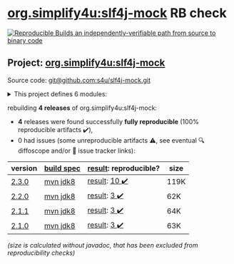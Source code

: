[org.simplify4u:slf4j-mock](https://search.maven.org/artifact/org.simplify4u/slf4j-mock/) RB check
=======

[![Reproducible Builds](https://reproducible-builds.org/images/logos/rb.svg) an independently-verifiable path from source to binary code](https://reproducible-builds.org/)

## Project: [org.simplify4u:slf4j-mock](https://search.maven.org/artifact/org.simplify4u/slf4j-mock/)

Source code: [git@github.com:s4u/slf4j-mock.git](git@github.com:s4u/slf4j-mock.git)

<details><summary>This project defines 6 modules:</summary>

* [org.simplify4u:slf4j-mock](https://search.maven.org/artifact/org.simplify4u/slf4j-mock/)
* [org.simplify4u:slf4j-mock-common](https://search.maven.org/artifact/org.simplify4u/slf4j-mock-common/)
* [org.simplify4u:slf4j-mock-coverage-report](https://search.maven.org/artifact/org.simplify4u/slf4j-mock-coverage-report/)
* [org.simplify4u:slf4j-mock-parent](https://search.maven.org/artifact/org.simplify4u/slf4j-mock-parent/)
* [org.simplify4u:slf4j-mock-tests](https://search.maven.org/artifact/org.simplify4u/slf4j-mock-tests/)
* [org.simplify4u:slf4j2-mock](https://search.maven.org/artifact/org.simplify4u/slf4j2-mock/)
</details>

rebuilding **4 releases** of org.simplify4u:slf4j-mock:
- **4** releases were found successfully **fully reproducible** (100% reproducible artifacts :heavy_check_mark:),
- 0 had issues (some unreproducible artifacts :warning:, see eventual :mag: diffoscope and/or :memo: issue tracker links):

| version | [build spec](/BUILDSPEC.md) | [result](https://reproducible-builds.org/docs/jvm/): reproducible? | size |
| -- | --------- | ------ | -- |
| [2.3.0](https://search.maven.org/artifact/org.simplify4u/slf4j-mock/2.3.0/pom) | [mvn jdk8](slf4j-mock-2.3.0.buildspec) | [result](slf4j-mock-parent-2.3.0.buildinfo): [10 :heavy_check_mark: ](slf4j-mock-parent-2.3.0.buildcompare) | 119K |
| [2.2.0](https://search.maven.org/artifact/org.simplify4u/slf4j-mock/2.2.0/pom) | [mvn jdk8](slf4j-mock-2.2.0.buildspec) | [result](slf4j-mock-2.2.0.buildinfo): [3 :heavy_check_mark: ](slf4j-mock-2.2.0.buildcompare) | 62K |
| [2.1.1](https://search.maven.org/artifact/org.simplify4u/slf4j-mock/2.1.1/pom) | [mvn jdk8](slf4j-mock-2.1.1.buildspec) | [result](slf4j-mock-2.1.1.buildinfo): [3 :heavy_check_mark: ](slf4j-mock-2.1.1.buildcompare) | 64K |
| [2.1.0](https://search.maven.org/artifact/org.simplify4u/slf4j-mock/2.1.0/pom) | [mvn jdk8](slf4j-mock-2.1.0.buildspec) | [result](slf4j-mock-2.1.0.buildinfo): [3 :heavy_check_mark: ](slf4j-mock-2.1.0.buildcompare) | 63K |

<i>(size is calculated without javadoc, that has been excluded from reproducibility checks)</i>
